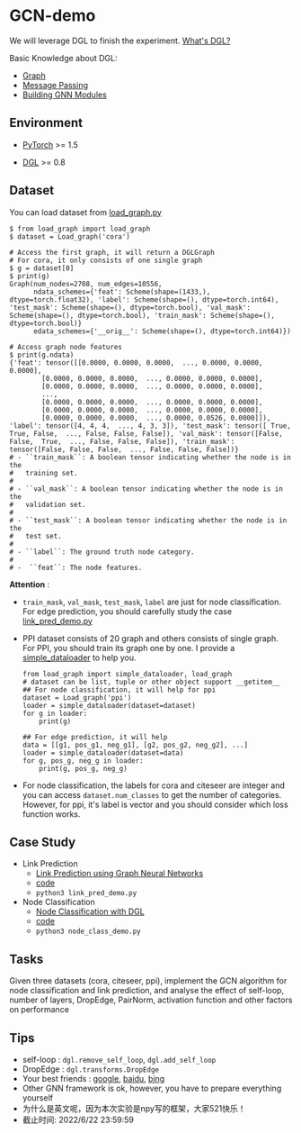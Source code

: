 # GCN-demo

We will leverage DGL to finish the experiment. [What's DGL?](https://docs.dgl.ai/en/latest/index.html)

Basic Knowledge about DGL:
- [Graph](https://docs.dgl.ai/en/latest/guide/graph.html)
- [Message Passing](https://docs.dgl.ai/en/latest/guide/message.html)
- [Building GNN Modules](https://docs.dgl.ai/en/latest/guide/nn.html)


## Environment

* [PyTorch](https://pytorch.org/get-started/locally/) >= 1.5

* [DGL](https://www.dgl.ai/pages/start.html) >= 0.8

## Dataset
You can load dataset from [load_graph.py](./load_graph.py)
```python3
$ from load_graph import load_graph
$ dataset = Load_graph('cora')

# Access the first graph, it will return a DGLGraph
# For cora, it only consists of one single graph 
$ g = dataset[0]
$ print(g)
Graph(num_nodes=2708, num_edges=10556,
      ndata_schemes={'feat': Scheme(shape=(1433,), dtype=torch.float32), 'label': Scheme(shape=(), dtype=torch.int64), 'test_mask': Scheme(shape=(), dtype=torch.bool), 'val_mask': Scheme(shape=(), dtype=torch.bool), 'train_mask': Scheme(shape=(), dtype=torch.bool)}
      edata_schemes={'__orig__': Scheme(shape=(), dtype=torch.int64)})

# Access graph node features
$ print(g.ndata)
{'feat': tensor([[0.0000, 0.0000, 0.0000,  ..., 0.0000, 0.0000, 0.0000],
        [0.0000, 0.0000, 0.0000,  ..., 0.0000, 0.0000, 0.0000],
        [0.0000, 0.0000, 0.0000,  ..., 0.0000, 0.0000, 0.0000],
        ...,
        [0.0000, 0.0000, 0.0000,  ..., 0.0000, 0.0000, 0.0000],
        [0.0000, 0.0000, 0.0000,  ..., 0.0000, 0.0000, 0.0000],
        [0.0000, 0.0000, 0.0000,  ..., 0.0000, 0.0526, 0.0000]]), 'label': tensor([4, 4, 4,  ..., 4, 3, 3]), 'test_mask': tensor([ True,  True, False,  ..., False, False, False]), 'val_mask': tensor([False, False,  True,  ..., False, False, False]), 'train_mask': tensor([False, False, False,  ..., False, False, False])}
# - ``train_mask``: A boolean tensor indicating whether the node is in the
#   training set.
#
# - ``val_mask``: A boolean tensor indicating whether the node is in the
#   validation set.
#
# - ``test_mask``: A boolean tensor indicating whether the node is in the
#   test set.
#
# - ``label``: The ground truth node category.
#
# -  ``feat``: The node features.
```

**Attention** : 
- `train_mask`, `val_mask`, `test_mask`, `label` are just for node classification. For edge prediction, you should carefully study the case [link_pred_demo.py](./link_pred_demo.py)

- PPI dataset consists of 20 graph and others consists of single graph. For PPI, you should train its graph one by one. I provide a [simple_dataloader](./load_graph.py#L4) to help you.
    ```python3
    from load_graph import simple_dataloader, load_graph
    # dataset can be list, tuple or other object support __getitem__
    ## For node classification, it will help for ppi
    dataset = Load_graph('ppi')
    loader = simple_dataloader(dataset=dataset)
    for g in loader:
        print(g)

    ## For edge prediction, it will help
    data = [[g1, pos_g1, neg_g1], [g2, pos_g2, neg_g2], ...]
    loader = simple_dataloader(dataset=data)
    for g, pos_g, neg_g in loader:
        print(g, pos_g, neg_g)
    ```

- For node classification, the labels for cora and citeseer are integer and you can access `dataset.num_classes` to get the number of categories. However, for ppi, it's label is vector and you should consider which loss function works. 

## Case Study
- Link Prediction
    - [Link Prediction using Graph Neural Networks](https://docs.dgl.ai/en/latest/tutorials/blitz/4_link_predict.html#sphx-glr-download-tutorials-blitz-4-link-predict-py)
    - [code](./link_pred_demo.py)
    - ```python3 link_pred_demo.py```
- Node Classification
    - [Node Classification with DGL](https://docs.dgl.ai/en/latest/tutorials/blitz/1_introduction.html)
    - [code](./node_class_demo.py)
    - ```python3 node_class_demo.py```

## Tasks
Given three datasets (cora, citeseer, ppi), implement the GCN algorithm for node classification and link prediction, and analyse the effect of self-loop, number of layers, DropEdge, PairNorm, activation function and other factors on performance

## Tips
- self-loop : `dgl.remove_self_loop`, `dgl.add_self_loop`
- DropEdge : `dgl.transforms.DropEdge`
- Your best friends : [google](https://www.google.com), [baidu](https://www.baidu.com), [bing](https://www.bing.com)
- Other GNN framework is ok, however, you have to prepare everything yourself
- 为什么是英文呢，因为本次实验是npy写的框架，大家521快乐！
- 截止时间: 2022/6/22 23:59:59
